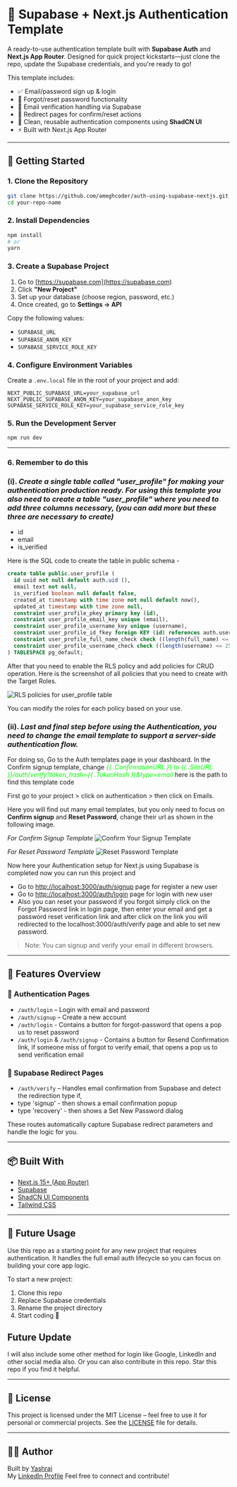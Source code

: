 
# 🔐 Supabase + Next.js Authentication Template

A ready-to-use authentication template built with **Supabase Auth** and **Next.js App Router**. Designed for quick project kickstarts—just clone the repo, update the Supabase credentials, and you're ready to go!

This template includes:

- ✅ Email/password sign up & login
- 🔁 Forgot/reset password functionality
- 📩 Email verification handling via Supabase
- 🔄 Redirect pages for confirm/reset actions
- 🧰 Clean, reusable authentication components using **ShadCN UI**
- ⚡ Built with Next.js App Router

---

## 🚀 Getting Started

### 1. Clone the Repository

```bash
git clone https://github.com/ameghcoder/auth-using-supabase-nextjs.git
cd your-repo-name
```

### 2. Install Dependencies

```bash
npm install
# or
yarn
```

### 3. Create a Supabase Project

1. Go to [https://supabase.com](https://supabase.com)
2. Click **"New Project"**
3. Set up your database (choose region, password, etc.)
4. Once created, go to **Settings → API**

Copy the following values:

- `SUPABASE_URL`
- `SUPABASE_ANON_KEY`
- `SUPABASE_SERVICE_ROLE_KEY`

### 4. Configure Environment Variables

Create a `.env.local` file in the root of your project and add:

```env.local
NEXT_PUBLIC_SUPABASE_URL=your_supabase_url
NEXT_PUBLIC_SUPABASE_ANON_KEY=your_supabase_anon_key
SUPABASE_SERVICE_ROLE_KEY=your_supabase_service_role_key

```

### 5. Run the Development Server

```bash
npm run dev
```

---

### 6. Remember to do this

### (i). *Create a single table called "user_profile" for making your authentication production ready. For using this template you also need to create a table "user_profile" where you need to add three columns necessary, (you can add more but these three are necessary to create)*

- id
- email
- is_verified

Here is the SQL code to create the table in public schema -

```sql
create table public.user_profile (
  id uuid not null default auth.uid (),
  email text not null,
  is_verified boolean null default false,
  created_at timestamp with time zone not null default now(),
  updated_at timestamp with time zone null,
  constraint user_profile_pkey primary key (id),
  constraint user_profile_email_key unique (email),
  constraint user_profile_username_key unique (username),
  constraint user_profile_id_fkey foreign KEY (id) references auth.users (id),
  constraint user_profile_full_name_check check ((length(full_name) <= 100)),
  constraint user_profile_username_check check ((length(username) <= 25))
) TABLESPACE pg_default;
```

After that you need to enable the RLS policy and add policies for CRUD operation.
Here is the screenshot of all policies that you need to create with the Target Roles.

![RLS policies for user_profile table](./public/preview/rls-policies-for-user_profile.png)

You can modify the roles for each policy based on your use.

### (ii). *Last and final step before using the Authentication, you need to change the email template to support a server-side authentication flow.*

For doing so, Go to the Auth templates page in your dashboard. In the Confirm signup template, change <span style="color:lime;">*{{ .ConfirmationURL }} to {{ .SiteURL }}/auth/verify?token_hash={{ .TokenHash }}&type=email*</span> here is the path to find this template code

First go to your project > click on authentication > then click on Emails.

Here you will find out many email templates, but you only need to focus on **Confirm signup** and **Reset Password**, change their url as shown in the following image.

*For Confirm Signup Template*
![Confirm Your Signup Template](./public/preview/confirm-your-signup.png)

*For Reset Password Template*
![Reset Password Template](./public/preview/reset-your-password.png)

Now here your Authentication setup for Next.js using Supabase is completed now you can run this project and

- Go to [http://localhost:3000/auth/signup](http://localhost:3000/auth/signup) page for register a new user
- Go to [http://localhost:3000/auth/login](http://localhost:3000/auth/login) page for login with new user
- Also you can reset your password if you forgot simply click on the Forgot Password link in login page, then enter your email and get a password reset verification link and after click on the link you will redirected to the localhost:3000/auth/verify page and able to set new password.

> Note: You can signup and verify your email in different browsers.

---

## 📁 Features Overview

### 🔐 Authentication Pages

- `/auth/login` – Login with email and password
- `/auth/signup` – Create a new account
- `/auth/login` - Contains a button for forgot-password that opens a pop us to reset password
- `/auth/login` & `/auth/signup` - Contains a button for Resend Confirmation link, if someone miss of forgot to verify email, that opens a pop us to send verification email

### 📩 Supabase Redirect Pages

- `/auth/verify` – Handles email confirmation from Supabase and detect the redirection type if,
- type 'signup' - then shows a email confirmation popup
- type 'recovery' - then shows a Set New Password dialog

These routes automatically capture Supabase redirect parameters and handle the logic for you.

---

## 📦 Built With

- [Next.js 15+ (App Router)](https://nextjs.org/docs/app)
- [Supabase](https://supabase.com)
- [ShadCN UI Components](https://ui.shadcn.com)
- [Tailwind CSS](https://tailwindcss.com/)

---

## 🔧 Future Usage

Use this repo as a starting point for any new project that requires authentication. It handles the full email auth lifecycle so you can focus on building your core app logic.

To start a new project:

1. Clone this repo
2. Replace Supabase credentials
3. Rename the project directory
4. Start coding 🚀

## Future Update

I will also include some other method for login like Google, LinkedIn and other social media also. Or you can also contribute in this repo. Star this repo if you find it helpful.

---

## 📄 License

This project is licensed under the MIT License – feel free to use it for personal or commercial projects.
See the [LICENSE](./LICENSE.txt) file for details.

---

## 🧑‍💻 Author

Built by [Yashraj](https://github.com/ameghcoder)  
My [LinkedIn Profile](https://linkedin.com/in/yrjdeveloper)
Feel free to connect and contribute!
